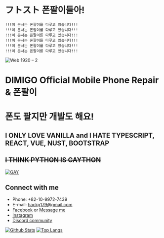 # フトスト 폰팔이들아!
```console
!!!이 문서는 폰팔이를 다루고 있습니다!!!
!!!이 문서는 폰팔이를 다루고 있습니다!!!
!!!이 문서는 폰팔이를 다루고 있습니다!!!
!!!이 문서는 폰팔이를 다루고 있습니다!!!
!!!이 문서는 폰팔이를 다루고 있습니다!!!
!!!이 문서는 폰팔이를 다루고 있습니다!!!
```

![Web 1920 – 2](https://user-images.githubusercontent.com/44293278/204171304-a70da00c-c7c8-45c4-a6a5-fb77b85ceefa.png)
# DIMIGO Official Mobile Phone Repair & 폰팔이

# 폰도 팔지만 개발도 해요!
## I ONLY LOVE VANILLA and I HATE TYPESCRIPT, REACT, VUE, NUST, BOOTSTRAP
## ~~I THINK PYTHON IS GAYTHON~~
[![GAY](https://img.youtube.com/vi/OF_5EKNX0Eg/0.jpg)](https://www.youtube.com/watch?v=OF_5EKNX0Eg)

## Connect with me
- Phone: +82-10-9972-7439
- E-mail: hackg179@gmail.com
- [Facebook](https://www.facebook.com/makerpotato179/)
or [Message me](https://m.me/makerpotato179)
- [Instagram](https://www.instagram.com/seoulFixKing/)
- [Discord community](https://discord.gg/ecsApMn)

[![Github Stats](https://github-readme-stats.vercel.app/api?username=potato179&count_private=true&show_icons=true&hide_border=true&bg_color=00000000&title_color=6bedd4&icon_color=6bedd4&text_color=389aa1)](https://github.com/potato179)
[![Top Langs](https://github-readme-stats.vercel.app/api/top-langs/?username=potato179&layout=compact&show_icons=true&hide_border=true&bg_color=00000000&title_color=6bedd4&icon_color=6bedd4&text_color=389aa1)](https://github.com/potato179)
